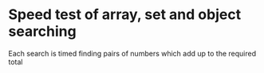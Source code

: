 # Speed test of array, set and object searching

Each search is timed finding pairs of numbers which add up to the required total
